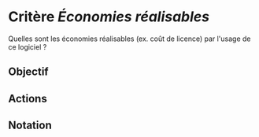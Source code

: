 # Critère *Économies réalisables*
Quelles sont les économies réalisables (ex. coût de licence) par l'usage de ce logiciel ?

## Objectif


## Actions


## Notation